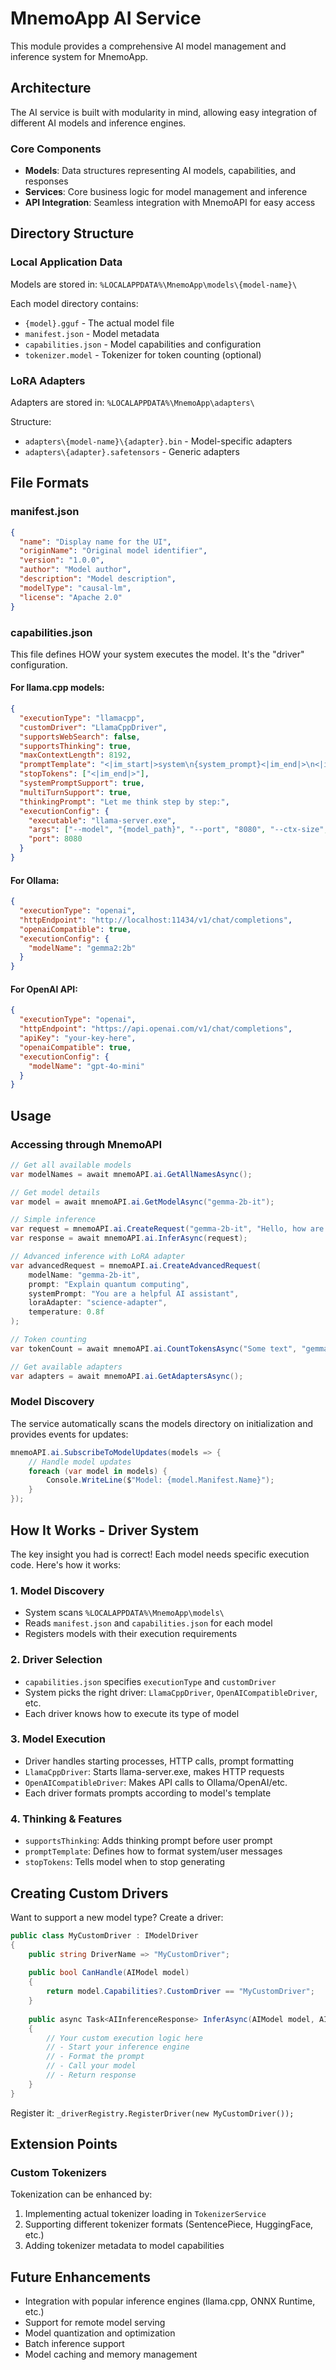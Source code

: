 # MnemoApp AI Service

This module provides a comprehensive AI model management and inference system for MnemoApp.

## Architecture

The AI service is built with modularity in mind, allowing easy integration of different AI models and inference engines.

### Core Components

- **Models**: Data structures representing AI models, capabilities, and responses
- **Services**: Core business logic for model management and inference
- **API Integration**: Seamless integration with MnemoAPI for easy access

## Directory Structure

### Local Application Data

Models are stored in: `%LOCALAPPDATA%\MnemoApp\models\{model-name}\`

Each model directory contains:
- `{model}.gguf` - The actual model file
- `manifest.json` - Model metadata
- `capabilities.json` - Model capabilities and configuration
- `tokenizer.model` - Tokenizer for token counting (optional)

### LoRA Adapters

Adapters are stored in: `%LOCALAPPDATA%\MnemoApp\adapters\`

Structure:
- `adapters\{model-name}\{adapter}.bin` - Model-specific adapters
- `adapters\{adapter}.safetensors` - Generic adapters

## File Formats

### manifest.json
```json
{
  "name": "Display name for the UI",
  "originName": "Original model identifier",
  "version": "1.0.0",
  "author": "Model author",
  "description": "Model description",
  "modelType": "causal-lm",
  "license": "Apache 2.0"
}
```

### capabilities.json
This file defines HOW your system executes the model. It's the "driver" configuration.

#### For llama.cpp models:
```json
{
  "executionType": "llamacpp",
  "customDriver": "LlamaCppDriver",
  "supportsWebSearch": false,
  "supportsThinking": true,
  "maxContextLength": 8192,
  "promptTemplate": "<|im_start|>system\n{system_prompt}<|im_end|>\n<|im_start|>user\n{user_prompt}<|im_end|>\n<|im_start|>assistant\n",
  "stopTokens": ["<|im_end|>"],
  "systemPromptSupport": true,
  "multiTurnSupport": true,
  "thinkingPrompt": "Let me think step by step:",
  "executionConfig": {
    "executable": "llama-server.exe",
    "args": ["--model", "{model_path}", "--port", "8080", "--ctx-size", "{ctx}"],
    "port": 8080
  }
}
```

#### For Ollama:
```json
{
  "executionType": "openai",
  "httpEndpoint": "http://localhost:11434/v1/chat/completions",
  "openaiCompatible": true,
  "executionConfig": {
    "modelName": "gemma2:2b"
  }
}
```

#### For OpenAI API:
```json
{
  "executionType": "openai", 
  "httpEndpoint": "https://api.openai.com/v1/chat/completions",
  "apiKey": "your-key-here",
  "openaiCompatible": true,
  "executionConfig": {
    "modelName": "gpt-4o-mini"
  }
}
```

## Usage

### Accessing through MnemoAPI

```csharp
// Get all available models
var modelNames = await mnemoAPI.ai.GetAllNamesAsync();

// Get model details
var model = await mnemoAPI.ai.GetModelAsync("gemma-2b-it");

// Simple inference
var request = mnemoAPI.ai.CreateRequest("gemma-2b-it", "Hello, how are you?");
var response = await mnemoAPI.ai.InferAsync(request);

// Advanced inference with LoRA adapter
var advancedRequest = mnemoAPI.ai.CreateAdvancedRequest(
    modelName: "gemma-2b-it",
    prompt: "Explain quantum computing",
    systemPrompt: "You are a helpful AI assistant",
    loraAdapter: "science-adapter",
    temperature: 0.8f
);

// Token counting
var tokenCount = await mnemoAPI.ai.CountTokensAsync("Some text", "gemma-2b-it");

// Get available adapters
var adapters = await mnemoAPI.ai.GetAdaptersAsync();
```

### Model Discovery

The service automatically scans the models directory on initialization and provides events for updates:

```csharp
mnemoAPI.ai.SubscribeToModelUpdates(models => {
    // Handle model updates
    foreach (var model in models) {
        Console.WriteLine($"Model: {model.Manifest.Name}");
    }
});
```

## How It Works - Driver System

The key insight you had is correct! Each model needs specific execution code. Here's how it works:

### 1. Model Discovery
- System scans `%LOCALAPPDATA%\MnemoApp\models\` 
- Reads `manifest.json` and `capabilities.json` for each model
- Registers models with their execution requirements

### 2. Driver Selection
- `capabilities.json` specifies `executionType` and `customDriver`
- System picks the right driver: `LlamaCppDriver`, `OpenAICompatibleDriver`, etc.
- Each driver knows how to execute its type of model

### 3. Model Execution
- Driver handles starting processes, HTTP calls, prompt formatting
- `LlamaCppDriver`: Starts llama-server.exe, makes HTTP requests
- `OpenAICompatibleDriver`: Makes API calls to Ollama/OpenAI/etc.
- Each driver formats prompts according to model's template

### 4. Thinking & Features
- `supportsThinking`: Adds thinking prompt before user prompt
- `promptTemplate`: Defines how to format system/user messages
- `stopTokens`: Tells model when to stop generating

## Creating Custom Drivers

Want to support a new model type? Create a driver:

```csharp
public class MyCustomDriver : IModelDriver
{
    public string DriverName => "MyCustomDriver";
    
    public bool CanHandle(AIModel model) 
    {
        return model.Capabilities?.CustomDriver == "MyCustomDriver";
    }
    
    public async Task<AIInferenceResponse> InferAsync(AIModel model, AIInferenceRequest request, CancellationToken cancellationToken)
    {
        // Your custom execution logic here
        // - Start your inference engine
        // - Format the prompt
        // - Call your model
        // - Return response
    }
}
```

Register it: `_driverRegistry.RegisterDriver(new MyCustomDriver());`

## Extension Points

### Custom Tokenizers

Tokenization can be enhanced by:

1. Implementing actual tokenizer loading in `TokenizerService`
2. Supporting different tokenizer formats (SentencePiece, HuggingFace, etc.)
3. Adding tokenizer metadata to model capabilities

## Future Enhancements

- Integration with popular inference engines (llama.cpp, ONNX Runtime, etc.)
- Support for remote model serving
- Model quantization and optimization
- Batch inference support
- Model caching and memory management

